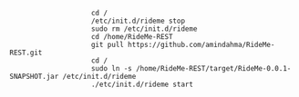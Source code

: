                         cd /
                        /etc/init.d/rideme stop
                        sudo rm /etc/init.d/rideme
                        cd /home/RideMe-REST
                        git pull https://github.com/amindahma/RideMe-REST.git
                        cd /
                        sudo ln -s /home/RideMe-REST/target/RideMe-0.0.1-SNAPSHOT.jar /etc/init.d/rideme
                        ./etc/init.d/rideme start